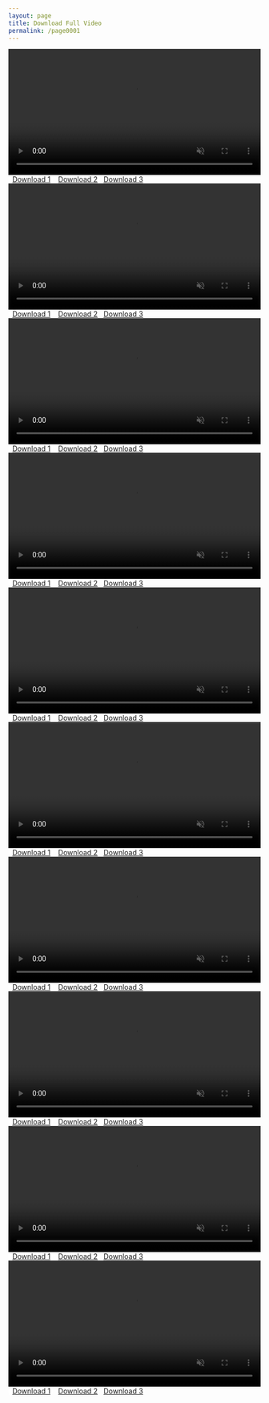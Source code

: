 ```yaml
---
layout: page
title: Download Full Video
permalink: /page0001
---
```




<video id="my-vijjvdeoml" controls=""  width="100%" muted="" >
<source src="https://video.twimg.com/ext_tw_video/1761094639048896513/pu/vid/avc1/400x720/FtXnkNc5gXsczKg9.mp4" title="video" type="video/mp4"> </video>
<span style="background-color: #fff; border-radius: 5px;"><span style="color: white;">&nbsp;</span>
<span style="color: white;"><a href="https://www.xselebgram.xyz/p/revealing-true-stories-hidden-behind.html">Download 1</a>&nbsp;</span></span>
<span style="background-color: transparent; color: #ff00fe;">&nbsp;</span>
<span style="background-color: #fff; border-radius: 5px; color: white;"> <a href="https://www.xselebgram.xyz/p/fergiexx91-fergiexx.html">Download 2</a>&nbsp;</span><span style="background-color: transparent; color: #ff00fe;">&nbsp;</span>
<span style="background-color: #fff; border-radius: 5px; color: white;"> <a href="https://www.xselebgram.xyz/p/adellecramers-journey-to-style.html">Download 3</a>&nbsp;</span><span style="background-color: transparent; color: #ff00fe;">&nbsp;</span>
<br />

<video id="my-jk0videoml" controls=""  width="100%" muted="" >
<source src="https://video.twimg.com/ext_tw_video/1761021088153444352/pu/vid/avc1/720x1280/VgzfJzJANProPk1v.mp4" title="video" type="video/mp4"> </video>
<span style="background-color: #fff; border-radius: 5px;"><span style="color: white;">&nbsp;</span>
<span style="color: white;"><a href="https://www.xselebgram.xyz/p/revealing-true-stories-hidden-behind.html">Download 1</a>&nbsp;</span></span>
<span style="background-color: transparent; color: #ff00fe;">&nbsp;</span>
<span style="background-color: #fff; border-radius: 5px; color: white;"> <a href="https://www.xselebgram.xyz/p/fergiexx91-fergiexx.html">Download 2</a>&nbsp;</span><span style="background-color: transparent; color: #ff00fe;">&nbsp;</span>
<span style="background-color: #fff; border-radius: 5px; color: white;"> <a href="https://www.xselebgram.xyz/p/adellecramers-journey-to-style.html">Download 3</a>&nbsp;</span><span style="background-color: transparent; color: #ff00fe;">&nbsp;</span>
<br />

 
<video id="my-jkvideoml" controls=""  width="100%" muted="" >
<source src="https://video.twimg.com/ext_tw_video/1761246432906858496/pu/vid/avc1/720x1280/g9XcW3j5pj6aqN6P.mp4" title="video" type="video/mp4"> </video>
<span style="background-color: #fff; border-radius: 5px;"><span style="color: white;">&nbsp;</span>
<span style="color: white;"><a href="https://www.xselebgram.xyz/p/revealing-true-stories-hidden-behind.html">Download 1</a>&nbsp;</span></span>
<span style="background-color: transparent; color: #ff00fe;">&nbsp;</span>
<span style="background-color: #fff; border-radius: 5px; color: white;"> <a href="https://www.xselebgram.xyz/p/fergiexx91-fergiexx.html">Download 2</a>&nbsp;</span><span style="background-color: transparent; color: #ff00fe;">&nbsp;</span>
<span style="background-color: #fff; border-radius: 5px; color: white;"> <a href="https://www.xselebgram.xyz/p/adellecramers-journey-to-style.html">Download 3</a>&nbsp;</span><span style="background-color: transparent; color: #ff00fe;">&nbsp;</span>
<br />

<video id="my-vivkdeoml" controls=""  width="100%" muted="" >
<source src="https://video.twimg.com/amplify_video/1754471360750030848/vid/avc1/1280x720/ydMSGbkvtL0FzWQD.mp4" title="video" type="video/mp4"> </video>
<span style="background-color: #fff; border-radius: 5px;"><span style="color: white;">&nbsp;</span>
<span style="color: white;"><a href="https://www.xselebgram.xyz/p/revealing-true-stories-hidden-behind.html">Download 1</a>&nbsp;</span></span>
<span style="background-color: transparent; color: #ff00fe;">&nbsp;</span>
<span style="background-color: #fff; border-radius: 5px; color: white;"> <a href="https://www.xselebgram.xyz/p/fergiexx91-fergiexx.html">Download 2</a>&nbsp;</span><span style="background-color: transparent; color: #ff00fe;">&nbsp;</span>
<span style="background-color: #fff; border-radius: 5px; color: white;"> <a href="https://www.xselebgram.xyz/p/adellecramers-journey-to-style.html">Download 3</a>&nbsp;</span><span style="background-color: transparent; color: #ff00fe;">&nbsp;</span>
<br />

<video id="my-vi8jdeoml" controls=""  width="100%" muted="" >
<source src="https://video.twimg.com/amplify_video/1750075552600596480/vid/avc1/1280x720/WCkvDnT3iObAgtYi.mp4" title="video" type="video/mp4"> </video>
<span style="background-color: #fff; border-radius: 5px;"><span style="color: white;">&nbsp;</span>
<span style="color: white;"><a href="https://www.xselebgram.xyz/p/revealing-true-stories-hidden-behind.html">Download 1</a>&nbsp;</span></span>
<span style="background-color: transparent; color: #ff00fe;">&nbsp;</span>
<span style="background-color: #fff; border-radius: 5px; color: white;"> <a href="https://www.xselebgram.xyz/p/fergiexx91-fergiexx.html">Download 2</a>&nbsp;</span><span style="background-color: transparent; color: #ff00fe;">&nbsp;</span>
<span style="background-color: #fff; border-radius: 5px; color: white;"> <a href="https://www.xselebgram.xyz/p/adellecramers-journey-to-style.html">Download 3</a>&nbsp;</span><span style="background-color: transparent; color: #ff00fe;">&nbsp;</span>
<br />

<video id="my-jkvideoml" controls=""  width="100%" muted="" >
<source src="https://video.twimg.com/amplify_video/1759278505584463872/vid/avc1/1280x720/B428XP0s2kv_eXnp.mp4" title="video" type="video/mp4"> </video>
<span style="background-color: #fff; border-radius: 5px;"><span style="color: white;">&nbsp;</span>
<span style="color: white;"><a href="https://www.xselebgram.xyz/p/revealing-true-stories-hidden-behind.html">Download 1</a>&nbsp;</span></span>
<span style="background-color: transparent; color: #ff00fe;">&nbsp;</span>
<span style="background-color: #fff; border-radius: 5px; color: white;"> <a href="https://www.xselebgram.xyz/p/fergiexx91-fergiexx.html">Download 2</a>&nbsp;</span><span style="background-color: transparent; color: #ff00fe;">&nbsp;</span>
<span style="background-color: #fff; border-radius: 5px; color: white;"> <a href="https://www.xselebgram.xyz/p/adellecramers-journey-to-style.html">Download 3</a>&nbsp;</span><span style="background-color: transparent; color: #ff00fe;">&nbsp;</span>
<br />

<video id="my-nvideoml" controls=""  width="100%" muted="" >
<source src="https://video.twimg.com/amplify_video/1749414452779470848/vid/avc1/1280x720/HKVbwvPaDxdMbxYk.mp4" title="video" type="video/mp4"> </video>
<span style="background-color: #fff; border-radius: 5px;"><span style="color: white;">&nbsp;</span>
<span style="color: white;"><a href="https://www.xselebgram.xyz/p/revealing-true-stories-hidden-behind.html">Download 1</a>&nbsp;</span></span>
<span style="background-color: transparent; color: #ff00fe;">&nbsp;</span>
<span style="background-color: #fff; border-radius: 5px; color: white;"> <a href="https://www.xselebgram.xyz/p/fergiexx91-fergiexx.html">Download 2</a>&nbsp;</span><span style="background-color: transparent; color: #ff00fe;">&nbsp;</span>
<span style="background-color: #fff; border-radius: 5px; color: white;"> <a href="https://www.xselebgram.xyz/p/adellecramers-journey-to-style.html">Download 3</a>&nbsp;</span><span style="background-color: transparent; color: #ff00fe;">&nbsp;</span>
<br />

<video id="my-vindeoml" controls=""  width="100%" muted="" >
<source src="https://video.twimg.com/amplify_video/1752297992202387456/vid/avc1/1280x720/Y4tcnDoVrPAcwX6P.mp4" title="video" type="video/mp4"> </video>
<span style="background-color: #fff; border-radius: 5px;"><span style="color: white;">&nbsp;</span>
<span style="color: white;"><a href="https://www.xselebgram.xyz/p/revealing-true-stories-hidden-behind.html">Download 1</a>&nbsp;</span></span>
<span style="background-color: transparent; color: #ff00fe;">&nbsp;</span>
<span style="background-color: #fff; border-radius: 5px; color: white;"> <a href="https://www.xselebgram.xyz/p/fergiexx91-fergiexx.html">Download 2</a>&nbsp;</span><span style="background-color: transparent; color: #ff00fe;">&nbsp;</span>
<span style="background-color: #fff; border-radius: 5px; color: white;"> <a href="https://www.xselebgram.xyz/p/adellecramers-journey-to-style.html">Download 3</a>&nbsp;</span><span style="background-color: transparent; color: #ff00fe;">&nbsp;</span>
<br />

<video id="my-vipdeoml" controls=""  width="100%" muted="" >
<source src="https://video.twimg.com/amplify_video/1761257294405435392/vid/avc1/1280x720/C33Pu7g_SZCz4gEp.mp4" title="video" type="video/mp4"> </video>
<span style="background-color: #fff; border-radius: 5px;"><span style="color: white;">&nbsp;</span>
<span style="color: white;"><a href="https://www.xselebgram.xyz/p/revealing-true-stories-hidden-behind.html">Download 1</a>&nbsp;</span></span>
<span style="background-color: transparent; color: #ff00fe;">&nbsp;</span>
<span style="background-color: #fff; border-radius: 5px; color: white;"> <a href="https://www.xselebgram.xyz/p/fergiexx91-fergiexx.html">Download 2</a>&nbsp;</span><span style="background-color: transparent; color: #ff00fe;">&nbsp;</span>
<span style="background-color: #fff; border-radius: 5px; color: white;"> <a href="https://www.xselebgram.xyz/p/adellecramers-journey-to-style.html">Download 3</a>&nbsp;</span><span style="background-color: transparent; color: #ff00fe;">&nbsp;</span>
<br />

<video id="my-videuoml" controls=""  width="100%" muted="" >
<source src="https://video.twimg.com/amplify_video/1752718162196606976/vid/avc1/852x482/4EVfncZFexwBdQAI.mp4" title="video" type="video/mp4"> </video>
<span style="background-color: #fff; border-radius: 5px;"><span style="color: white;">&nbsp;</span>
<span style="color: white;"><a href="https://www.xselebgram.xyz/p/revealing-true-stories-hidden-behind.html">Download 1</a>&nbsp;</span></span>
<span style="background-color: transparent; color: #ff00fe;">&nbsp;</span>
<span style="background-color: #fff; border-radius: 5px; color: white;"> <a href="https://www.xselebgram.xyz/p/fergiexx91-fergiexx.html">Download 2</a>&nbsp;</span><span style="background-color: transparent; color: #ff00fe;">&nbsp;</span>
<span style="background-color: #fff; border-radius: 5px; color: white;"> <a href="https://www.xselebgram.xyz/p/adellecramers-journey-to-style.html">Download 3</a>&nbsp;</span><span style="background-color: transparent; color: #ff00fe;">&nbsp;</span>
<br />

  
 


